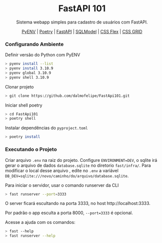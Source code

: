 <h1 align="center">FastAPI 101</h1>

<p align="center">Sistema webapp simples para cadastro de usuários com FastAPI.</p>

<center>

[PyENV](https://github.com/pyenv/pyenv) | [Poetry](https://python-poetry.org/docs/) | [FastAPI](https://fastapi.tiangolo.com/) | [SQLModel](https://sqlmodel.tiangolo.com/) | [CSS Flex](https://css-tricks.com/snippets/css/a-guide-to-flexbox/) | [CSS GRID](https://css-tricks.com/snippets/css/a-guide-to-grid/)

</center>


### Configurando Ambiente

Definir versão do Python com PyENV

```bash
> pyenv install --list
> pyenv install 3.10.9
> pyenv global 3.10.9
> pyenv shell 3.10.9
```

Clonar projeto

```bash
> git clone https://github.com/dalmofelipe/FastApi101.git
```

Iniciar shell poetry

```bash
> cd FastApi101
> poetry shell
```

Instalar dependências do `pyproject.toml`

```bash
> poetry install
```

### Executando o Projeto

Criar arquivo `.env` na raiz do projeto. Configure `ENVIRONMENT=DEV`, o sqlite irá gerar o arquivo de dados `database.sqlite` no diretorio `fast/infra/`. Para modificar o local desse arquivo , edite no `.env` a variável `DB_DEV=sqlite:///novo/caminho/do/arquivo/database.sqlite`.

Para iniciar o servidor, usar o comando runserver da CLI

```bash
> fast runserver --port=3333
```

O server ficará escultando na porta 3333, no host http://localhost:3333.

Por padrão o app esculta a porta 8000, `--port=3333` é opcional.

Acesse a ajuda com os comandos:

```bash
> fast --help
> fast runserver --help
```